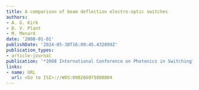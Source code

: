 ```yaml
---
title: A comparison of beam deflection electro-optic switches
authors:
- A. G. Kirk
- D. V. Plant
- M. Menard
date: '2008-01-01'
publishDate: '2024-05-30T16:09:45.432899Z'
publication_types:
- article-journal
publication: '*2008 International Conference on Photonics in Switching*'
links:
- name: URL
  url: <Go to ISI>://WOS:000266975800004
---
```

